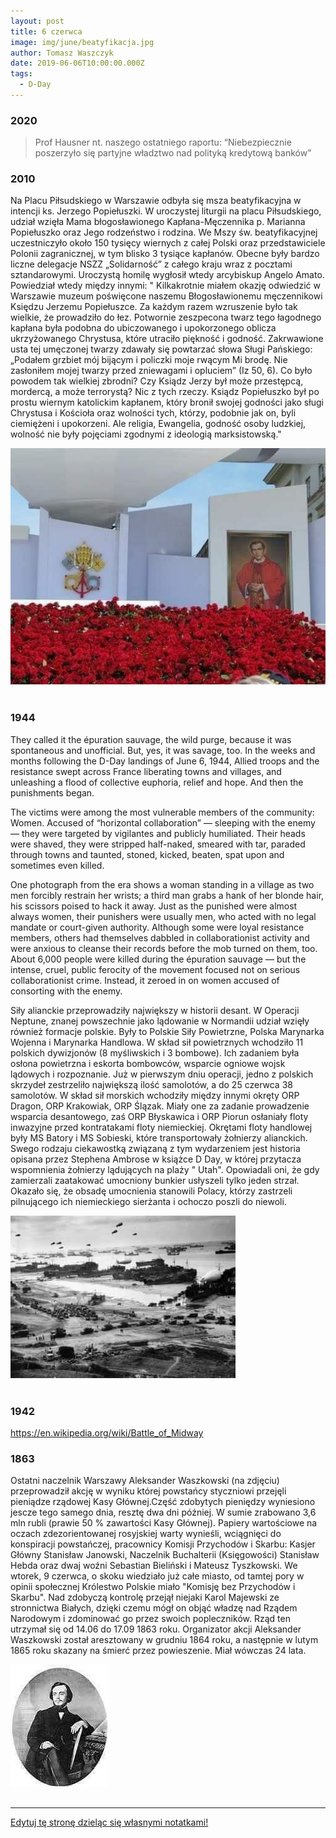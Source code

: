 ```yaml
---
layout: post
title: 6 czerwca
image: img/june/beatyfikacja.jpg
author: Tomasz Waszczyk
date: 2019-06-06T10:00:00.000Z
tags:
  - D-Day
---
```


### 2020

> Prof Hausner nt. naszego ostatniego raportu: “Niebezpiecznie poszerzyło się partyjne władztwo nad polityką kredytową banków”

### 2010

Na Placu Piłsudskiego w Warszawie odbyła się msza beatyfikacyjna w intencji ks. Jerzego Popiełuszki.
W uroczystej liturgii na placu Piłsudskiego, udział wzięła Mama błogosławionego Kapłana-Męczennika p. Marianna Popiełuszko oraz Jego rodzeństwo i rodzina. We Mszy św.
beatyfikacyjnej uczestniczyło około 150 tysięcy wiernych z całej Polski oraz przedstawiciele Polonii zagranicznej, w tym blisko 3 tysiące kapłanów. Obecne były bardzo liczne delegacje NSZZ „Solidarność” z całego kraju wraz z
pocztami sztandarowymi.
Uroczystą homilę wygłosił wtedy arcybiskup Angelo Amato.
Powiedział wtedy między innymi:
" Kilkakrotnie miałem okazję odwiedzić w Warszawie muzeum poświęcone naszemu Błogosławionemu męczennikowi Księdzu Jerzemu Popiełuszce. Za każdym razem
wzruszenie było tak wielkie, że prowadziło do łez. Potwornie zeszpecona twarz tego łagodnego kapłana była podobna do ubiczowanego i upokorzonego oblicza ukrzyżowanego Chrystusa, które utraciło piękność i godność. Zakrwawione usta tej
umęczonej twarzy zdawały się powtarzać słowa Sługi Pańskiego: „Podałem grzbiet mój bijącym i policzki moje rwącym Mi brodę. Nie zasłoniłem mojej twarzy przed zniewagami i
opluciem” (Iz 50, 6). Co było powodem tak wielkiej zbrodni? Czy Ksiądz Jerzy był może przestępcą, mordercą, a
może terrorystą? Nic z tych rzeczy. Ksiądz Popiełuszko był po prostu wiernym katolickim kapłanem, który bronił swojej godności jako sługi Chrystusa i Kościoła oraz wolności tych,
którzy, podobnie jak on, byli ciemiężeni i
upokorzeni. Ale religia, Ewangelia, godność osoby ludzkiej, wolność nie były pojęciami zgodnymi z ideologią marksistowską."

<img src="./img/june/beatyfikacja.jpg"><br><br>

### 1944

They called it the épuration sauvage, the wild purge, because it was spontaneous and unofficial. But, yes, it was savage, too. In the weeks and months following the D-Day landings of June 6, 1944, Allied troops and the resistance swept across France liberating towns and villages, and unleashing a flood of collective euphoria, relief and hope. And then the punishments began.

The victims were among the most vulnerable members of the community: Women. Accused of “horizontal collaboration” — sleeping with the enemy — they were targeted by vigilantes and publicly humiliated. Their heads were shaved, they were stripped half-naked, smeared with tar, paraded through towns and taunted, stoned, kicked, beaten, spat upon and sometimes even killed.

One photograph from the era shows a woman standing in a village as two men forcibly restrain her wrists; a third man grabs a hank of her blonde hair, his scissors poised to hack it away. Just as the punished were almost always women, their punishers were usually men, who acted with no legal mandate or court-given authority. Although some were loyal resistance members, others had themselves dabbled in collaborationist activity and were anxious to cleanse their records before the mob turned on them, too. About 6,000 people were killed during the épuration sauvage — but the intense, cruel, public ferocity of the movement focused not on serious collaborationist crime. Instead, it zeroed in on women accused of consorting with the enemy.

Siły alianckie przeprowadziły największy w historii desant. W Operacji Neptune, znanej powszechnie jako lądowanie w Normandii udział wzięły również formacje polskie. Były to Polskie Siły Powietrzne, Polska Marynarka Wojenna i Marynarka Handlowa. W skład sił powietrznych wchodziło 11 polskich dywizjonów (8 myśliwskich i 3 bombowe). Ich zadaniem była osłona powietrzna i eskorta bombowców, wsparcie ogniowe wojsk lądowych i rozpoznanie. Już w pierwszym dniu operacji, jedno z polskich skrzydeł zestrzeliło największą ilość samolotów, a do 25 czerwca 38 samolotów. W skład sił morskich wchodziły między innymi okręty ORP Dragon, ORP Krakowiak, ORP Ślązak. Miały one za zadanie prowadzenie wsparcia desantowego, zaś ORP Błyskawica i ORP Piorun osłaniały floty inwazyjne przed kontratakami floty niemieckiej. Okrętami floty handlowej były MS Batory i MS Sobieski, które transportowały żołnierzy alianckich.
Swego rodzaju ciekawostką związaną z tym wydarzeniem jest historia opisana przez Stephena Ambrose w książce D Day, w której przytacza wspomnienia żołnierzy lądujących na plaży " Utah". Opowiadali oni, że gdy zamierzali zaatakować umocniony bunkier usłyszeli tylko jeden strzał. Okazało się, że obsadę umocnienia stanowili Polacy, którzy zastrzeli pilnującego ich niemieckiego sierżanta i ochoczo poszli do niewoli.

<img src="./img/june/dday.jpg"><br><br>

### 1942

https://en.wikipedia.org/wiki/Battle_of_Midway

### 1863

Ostatni naczelnik Warszawy Aleksander Waszkowski (na zdjęciu) przeprowadził akcję w wyniku której powstańcy styczniowi przejęli pieniądze rządowej Kasy Głównej.Część zdobytych pieniędzy wyniesiono jescze tego samego dnia, resztę dwa dni później. W sumie zrabowano
3,6 mln rubli (prawie 50 % zawartości Kasy Głównej). Papiery wartościowe na oczach zdezorientowanej rosyjskiej warty wynieśli, wciągnięci do konspiracji powstańczej, pracownicy Komisji Przychodów i Skarbu:
Kasjer Główny Stanisław Janowski, Naczelnik Buchalterii (Księgowości) Stanisław Hebda oraz dwaj woźni Sebastian Bieliński i Mateusz
Tyszkowski. We wtorek, 9 czerwca, o skoku wiedziało już całe miasto, od tamtej pory w opinii społecznej Królestwo Polskie miało "Komisję
bez Przychodów i Skarbu".
Nad zdobyczą kontrolę przejął niejaki Karol Majewski ze stronnictwa Białych, dzięki czemu mógł on objąć władzę nad Rządem Narodowym i zdominować go przez swoich popleczników. Rząd ten utrzymał się od 14.06 do 17.09 1863 roku.
Organizator akcji Aleksander Waszkowski został aresztowany w grudniu 1864 roku, a następnie w lutym 1865 roku skazany na śmierć przez powieszenie. Miał wówczas 24 lata.

<img src="./img/june/waszkowski.jpg"><br><br>

---

<a href="https://github.com/TomaszWaszczyk/historia.waszczyk.com/edit/master/src/content/june-6.md" target="_blank">Edytuj tę stronę dzieląc się własnymi notatkami!</a>

